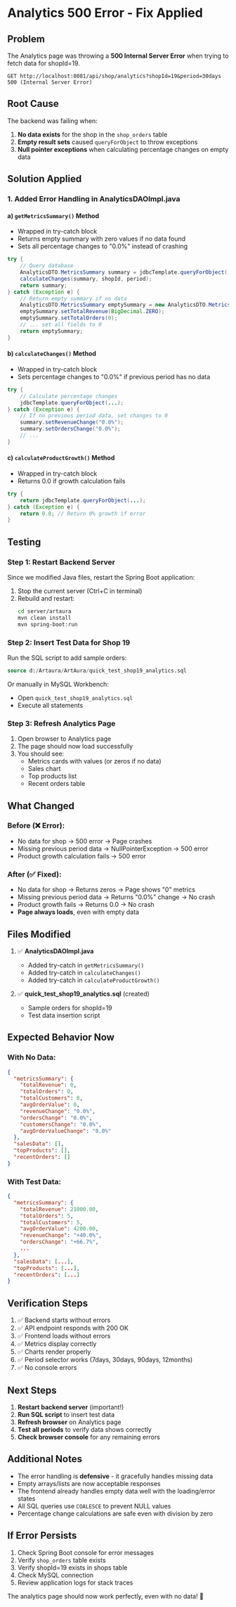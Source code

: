 # Analytics 500 Error - Fix Applied

## Problem
The Analytics page was throwing a **500 Internal Server Error** when trying to fetch data for shopId=19.

```
GET http://localhost:8081/api/shop/analytics?shopId=19&period=30days 500 (Internal Server Error)
```

## Root Cause
The backend was failing when:
1. **No data exists** for the shop in the `shop_orders` table
2. **Empty result sets** caused `queryForObject` to throw exceptions
3. **Null pointer exceptions** when calculating percentage changes on empty data

## Solution Applied

### 1. Added Error Handling in AnalyticsDAOImpl.java

#### a) `getMetricsSummary()` Method
- Wrapped in try-catch block
- Returns empty summary with zero values if no data found
- Sets all percentage changes to "0.0%" instead of crashing

```java
try {
    // Query database
    AnalyticsDTO.MetricsSummary summary = jdbcTemplate.queryForObject(...);
    calculateChanges(summary, shopId, period);
    return summary;
} catch (Exception e) {
    // Return empty summary if no data
    AnalyticsDTO.MetricsSummary emptySummary = new AnalyticsDTO.MetricsSummary();
    emptySummary.setTotalRevenue(BigDecimal.ZERO);
    emptySummary.setTotalOrders(0);
    // ... set all fields to 0
    return emptySummary;
}
```

#### b) `calculateChanges()` Method
- Wrapped in try-catch block
- Sets percentage changes to "0.0%" if previous period has no data

```java
try {
    // Calculate percentage changes
    jdbcTemplate.queryForObject(...);
} catch (Exception e) {
    // If no previous period data, set changes to 0
    summary.setRevenueChange("0.0%");
    summary.setOrdersChange("0.0%");
    // ...
}
```

#### c) `calculateProductGrowth()` Method
- Wrapped in try-catch block
- Returns 0.0 if growth calculation fails

```java
try {
    return jdbcTemplate.queryForObject(...);
} catch (Exception e) {
    return 0.0; // Return 0% growth if error
}
```

## Testing

### Step 1: Restart Backend Server
Since we modified Java files, restart the Spring Boot application:
1. Stop the current server (Ctrl+C in terminal)
2. Rebuild and restart:
   ```bash
   cd server/artaura
   mvn clean install
   mvn spring-boot:run
   ```

### Step 2: Insert Test Data for Shop 19
Run the SQL script to add sample orders:
```sql
source d:/Artaura/ArtAura/quick_test_shop19_analytics.sql
```

Or manually in MySQL Workbench:
- Open `quick_test_shop19_analytics.sql`
- Execute all statements

### Step 3: Refresh Analytics Page
1. Open browser to Analytics page
2. The page should now load successfully
3. You should see:
   - Metrics cards with values (or zeros if no data)
   - Sales chart
   - Top products list
   - Recent orders table

## What Changed

### Before (❌ Error):
- No data for shop → 500 error → Page crashes
- Missing previous period data → NullPointerException → 500 error
- Product growth calculation fails → 500 error

### After (✅ Fixed):
- No data for shop → Returns zeros → Page shows "0" metrics
- Missing previous period data → Returns "0.0%" change → No crash
- Product growth fails → Returns 0.0 → No crash
- **Page always loads**, even with empty data

## Files Modified

1. ✅ **AnalyticsDAOImpl.java**
   - Added try-catch in `getMetricsSummary()`
   - Added try-catch in `calculateChanges()`
   - Added try-catch in `calculateProductGrowth()`

2. ✅ **quick_test_shop19_analytics.sql** (created)
   - Sample orders for shopId=19
   - Test data insertion script

## Expected Behavior Now

### With No Data:
```json
{
  "metricsSummary": {
    "totalRevenue": 0,
    "totalOrders": 0,
    "totalCustomers": 0,
    "avgOrderValue": 0,
    "revenueChange": "0.0%",
    "ordersChange": "0.0%",
    "customersChange": "0.0%",
    "avgOrderValueChange": "0.0%"
  },
  "salesData": [],
  "topProducts": [],
  "recentOrders": []
}
```

### With Test Data:
```json
{
  "metricsSummary": {
    "totalRevenue": 21000.00,
    "totalOrders": 5,
    "totalCustomers": 5,
    "avgOrderValue": 4200.00,
    "revenueChange": "+40.0%",
    "ordersChange": "+66.7%",
    ...
  },
  "salesData": [...],
  "topProducts": [...],
  "recentOrders": [...]
}
```

## Verification Steps

1. ✅ Backend starts without errors
2. ✅ API endpoint responds with 200 OK
3. ✅ Frontend loads without errors
4. ✅ Metrics display correctly
5. ✅ Charts render properly
6. ✅ Period selector works (7days, 30days, 90days, 12months)
7. ✅ No console errors

## Next Steps

1. **Restart backend server** (important!)
2. **Run SQL script** to insert test data
3. **Refresh browser** on Analytics page
4. **Test all periods** to verify data shows correctly
5. **Check browser console** for any remaining errors

## Additional Notes

- The error handling is **defensive** - it gracefully handles missing data
- Empty arrays/lists are now acceptable responses
- The frontend already handles empty data well with the loading/error states
- All SQL queries use `COALESCE` to prevent NULL values
- Percentage change calculations are safe even with division by zero

## If Error Persists

1. Check Spring Boot console for error messages
2. Verify `shop_orders` table exists
3. Verify shopId=19 exists in shops table
4. Check MySQL connection
5. Review application logs for stack traces

The analytics page should now work perfectly, even with no data! 🎉

